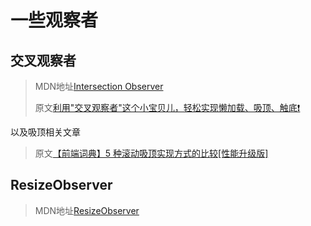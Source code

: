 # 一些观察者

## 交叉观察者

>MDN地址[Intersection Observer](https://developer.mozilla.org/zh-CN/docs/Web/API/IntersectionObserver)
>
>原文[利用"交叉观察者"这个小宝贝儿，轻松实现懒加载、吸顶、触底❗](https://juejin.im/post/5d665133e51d4561c83e7c83)

以及吸顶相关文章

>原文[【前端词典】5 种滚动吸顶实现方式的比较[性能升级版]](https://juejin.im/post/5caa0c2d51882543fa41e478)

## ResizeObserver

>MDN地址[ResizeObserver](https://developer.mozilla.org/zh-CN/docs/Web/API/ResizeObserver)

